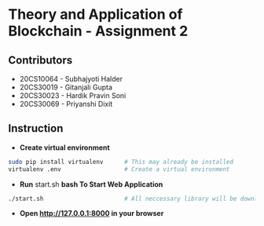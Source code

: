 # Theory and Application of Blockchain - Assignment 2
## Contributors
- 20CS10064 - Subhajyoti Halder
- 20CS30019 - Gitanjali Gupta
- 20CS30023 - Hardik Pravin Soni
- 20CS30069 - Priyanshi Dixit

## Instruction
- **Create virtual environment**
```bash
sudo pip install virtualenv      # This may already be installed
virtualenv .env                  # Create a virtual environment
```
- **Run** start.sh **bash To Start Web Application**
```bash
./start.sh                       # All neccessary library will be downloaded
```
- **Open http://127.0.0.1:8000 in  your browser**